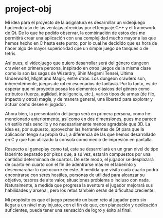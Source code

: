 project-obj
===========
Mi idea para el proyecto de la asignatura es desarrollar un videojuego haciendo uso de las ventajas ofrecidas por el lenguaje C++ y el framework de Qt. De lo que he podido observar, la combinación de estos dos me permitirá crear una aplicación con una complejidad mucho mayor a las que hemos hecho en C hasta este punto, por lo cual he decidido  que es hora de hacer algo de mayor superioridad que un simple juego de tanques o de tetris.

Así pues, el videojuego que quiero desarrollar será del género dungeon crawler en primera persona, inspirado en otros juegos de la misma clase como lo son las sagas de Wizardry, Shin Megami Tensei, Ultima Underworld, Might and Magic, entre otros. Los dungeon crawlers son, inherentemente, juegos de rol en escenarios de fantasía. Por lo tanto, es de esperar que mi proyecto posea los elementos clásicos del género como atributos (fuerza, agilidad, inteligencia, etc.), varios tipos de armas (de filo, impacto y otros) magia, y de manera general, una libertad para explorar y actuar como desee el jugador.  

Ahora bien, la presentación del juego será en primera persona, como he mencionado anteriormente, así como en dos dimensiones, pues me parece un estilo más sencillo y no necesariamente menos agradable que 3D. La idea es, por supuesto, aprovechar las herramientas de Qt para que la aplicación tenga su propia GUI, a diferencia de las que hemos desarrollado en C y que han utilizado la consola como medio de impresión en pantalla. 

Respecto al gameplay como tal, este se desarrollará en un gran nivel de tipo laberinto separado por pisos que, a su vez, estarán compuestos por una cantidad determinada de cuartos. De este modo, el jugador se desplazará de cuarto en cuarto con el fin de adentrarse más en el laberinto y desenmarañar lo que ocurre en este. A medida que visita cada cuarto podrá encontrarse con seres hostiles, personas de utilidad para alcanzar su objetivo, tesoros de alto valor, situaciones problema o incluso con nada. Naturalmente, a medida que progresa la aventura el jugador mejorará sus habilidades y arsenal, pero los retos también serán de dificultad creciente.

Mi propósito es que el juego presente un buen reto al jugador pero sin llegar a un nivel muy injusto, con el fin de que, con planeación y dedicación suficientes,  pueda tener una sensación de logro y éxito al final. 
